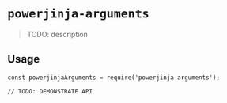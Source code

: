 # `powerjinja-arguments`

> TODO: description

## Usage

```
const powerjinjaArguments = require('powerjinja-arguments');

// TODO: DEMONSTRATE API
```
